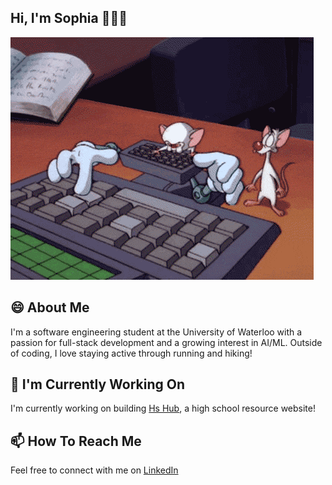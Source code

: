 ## Hi, I'm Sophia 👩‍💻👋

![](typing_gif.gif)

## 😄 About Me
I'm a software engineering student at the University of Waterloo with a passion for full-stack development and a growing interest in AI/ML.  Outside of coding, I love staying active through running and hiking!


## 🔭 I'm Currently Working On
I'm currently working on building [Hs Hub](https://github.com/sophian098/hs_hub), a high school resource website! 


## 📫 How To Reach Me
Feel free to connect with me on [LinkedIn](https://linkedin.com/in/sophianguyen01)

<!--
**sophian098/sophian098** is a ✨ _special_ ✨ repository because its `README.md` (this file) appears on your GitHub profile.

Here are some ideas to get you started:

- 🔭 I’m currently working on ...
- 🌱 I’m currently learning ...
- 👯 I’m looking to collaborate on ...
- 🤔 I’m looking for help with ...
- 💬 Ask me about ...
- 📫 How to reach me: ...
- 😄 Pronouns: ...
- ⚡ Fun fact: ...
-->
